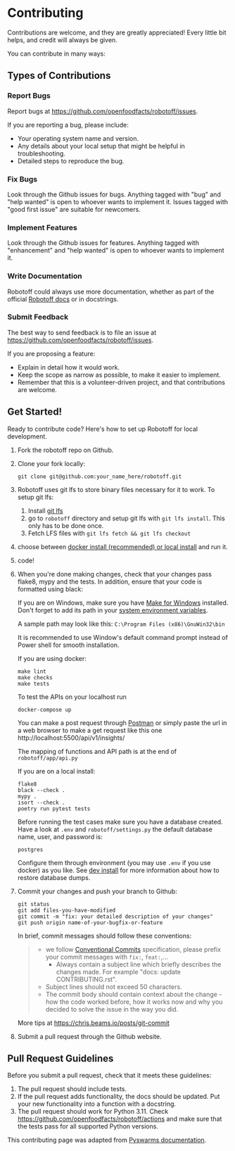 # Contributing

Contributions are welcome, and they are greatly appreciated! Every little bit helps, and credit will always be given.

You can contribute in many ways:

## Types of Contributions

### Report Bugs

Report bugs at <https://github.com/openfoodfacts/robotoff/issues>.

If you are reporting a bug, please include:

- Your operating system name and version.
- Any details about your local setup that might be helpful in troubleshooting.
- Detailed steps to reproduce the bug.

### Fix Bugs

Look through the Github issues for bugs. Anything tagged with "bug" and "help wanted" is open to whoever wants to implement it. Issues tagged with "good first issue" are suitable for newcomers.

### Implement Features

Look through the Github issues for features. Anything tagged with "enhancement" and "help wanted" is open to whoever wants to implement it.

### Write Documentation

Robotoff could always use more documentation, whether as part of the official [Robotoff docs](https://github.com/openfoodfacts/robotoff/tree/master/doc) or in docstrings.

### Submit Feedback

The best way to send feedback is to file an issue at
<https://github.com/openfoodfacts/robotoff/issues>.

If you are proposing a feature:

- Explain in detail how it would work.
- Keep the scope as narrow as possible, to make it easier to implement.
- Remember that this is a volunteer-driven project, and that contributions are welcome.

## Get Started!

Ready to contribute code? Here's how to set up Robotoff for local development.

1. Fork the robotoff repo on Github.

2. Clone your fork locally:

   ```
   git clone git@github.com:your_name_here/robotoff.git
   ```

3. Robotoff uses git lfs to store binary files necessary for it to work. To setup git lfs:

   1. Install [git lfs](https://git-lfs.com/)
   2. go to `robotoff` directory and setup git lfs with `git lfs install`. This only has to be done once.
   3. Fetch LFS files with `git lfs fetch && git lfs checkout`

4. choose between [docker install (recommended) or local install](../how-to-guides/deployment/dev-install.md) and run it.

5. code!

6. When you're done making changes, check that your changes pass flake8, mypy and the tests. In addition, ensure that your code is formatted using black:

   If you are on Windows, make sure you have [Make for Windows](http://gnuwin32.sourceforge.net/packages/make.htm) installed. Don't forget to add its path in your [system environment variables](https://stackoverflow.com/questions/44272416/how-to-add-a-folder-to-path-environment-variable-in-windows-10-with-screensho/44272417#44272417).

   A sample path may look like this: `C:\Program Files (x86)\GnuWin32\bin`

   It is recommended to use Window's default command prompt instead of Power shell for smooth installation.  

   If you are using docker:

   ```
   make lint
   make checks
   make tests
   ```
   To test the APIs on your localhost run 

   ```
   docker-compose up
   ```

   You can make a post request through [Postman](https://www.postman.com/) or simply paste the url in a web browser to make a get request like this one http://localhost:5500/api/v1/insights/

   The mapping of functions and API path is at the end of `robotoff/app/api.py`

   If you are on a local install:

   ```
   flake8
   black --check .
   mypy .
   isort --check .
   poetry run pytest tests
   ```

   Before running the test cases make sure you have a database created. Have a look at `.env` and `robotoff/settings.py` the default database name, user, and password is:

   ```
   postgres
   ```
   Configure them through environment (you may use `.env` if you use docker) as you like. See [dev install](../how-to-guides/deployment/dev-install.md#) for more information about how to restore database dumps.

7. Commit your changes and push your branch to Github:

   ```
   git status
   git add files-you-have-modified
   git commit -m "fix: your detailed description of your changes"
   git push origin name-of-your-bugfix-or-feature
   ```

   In brief, commit messages should follow these conventions:

   > - we follow [Conventional Commits](https://www.conventionalcommits.org/en/v1.0.0/) specification, please prefix your commit messages with `fix:`, `feat:`,...
   >   - Always contain a subject line which briefly describes the changes made. For example "docs: update CONTRIBUTING.rst".
   > - Subject lines should not exceed 50 characters.
   > - The commit body should contain context about the change - how the code worked before, how it works now and why you decided to solve the issue in the way you did.

   More tips at <https://chris.beams.io/posts/git-commit>

8. Submit a pull request through the Github website.

## Pull Request Guidelines

Before you submit a pull request, check that it meets these guidelines:

1.  The pull request should include tests.
2.  If the pull request adds functionality, the docs should be updated. Put your new functionality into a function with a docstring.
3.  The pull request should work for Python 3.11. Check <https://github.com/openfoodfacts/robotoff/actions> and make sure that the tests pass for all supported Python versions.

This contributing page was adapted from [Pyswarms documentation](https://github.com/ljvmiranda921/pyswarms/blob/master/CONTRIBUTING.rst).
